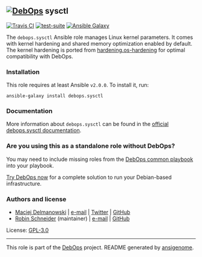 ## [![DebOps](https://debops.org/images/debops-small.png)](https://debops.org) sysctl

<!-- This file was generated by Ansigenome. Do not edit this file directly but
     instead have a look at the files in the ./meta/ directory. -->

[![Travis CI](https://img.shields.io/travis/debops/ansible-sysctl.svg?style=flat)](https://travis-ci.org/debops/ansible-sysctl)
[![test-suite](https://img.shields.io/badge/test--suite-ansible--sysctl-blue.svg?style=flat)](https://github.com/debops/test-suite/tree/master/ansible-sysctl/)
[![Ansible Galaxy](https://img.shields.io/badge/galaxy-debops.sysctl-660198.svg?style=flat)](https://galaxy.ansible.com/debops/sysctl)


The `debops.sysctl` Ansible role manages Linux kernel parameters.
It comes with kernel hardening and shared memory optimization enabled by
default.
The kernel hardening is ported from
[hardening.os-hardening](https://github.com/hardening-io/ansible-os-hardening)
for optimal compatibility with DebOps.

### Installation

This role requires at least Ansible `v2.0.0`. To install it, run:

```Shell
ansible-galaxy install debops.sysctl
```

### Documentation

More information about `debops.sysctl` can be found in the
[official debops.sysctl documentation](https://docs.debops.org/en/latest/ansible/roles/ansible-sysctl/docs/).



### Are you using this as a standalone role without DebOps?

You may need to include missing roles from the [DebOps common
playbook](https://github.com/debops/debops-playbooks/blob/master/playbooks/common.yml)
into your playbook.

[Try DebOps now](https://debops.org/) for a complete solution to run your Debian-based infrastructure.





### Authors and license

- [Maciej Delmanowski](https://docs.debops.org/en/latest/debops-keyring/docs/entities.html#debops-keyring-entity-drybjed) | [e-mail](mailto:drybjed@gmail.com) | [Twitter](https://twitter.com/drybjed) | [GitHub](https://github.com/drybjed)
- [Robin Schneider](https://docs.debops.org/en/latest/debops-keyring/docs/entities.html#debops-keyring-entity-ypid) (maintainer) | [e-mail](mailto:ypid@riseup.net) | [GitHub](https://github.com/ypid)

License: [GPL-3.0](https://tldrlegal.com/license/gnu-general-public-license-v3-%28gpl-3%29)

***

This role is part of the [DebOps](https://debops.org/) project. README generated by [ansigenome](https://github.com/nickjj/ansigenome/).
